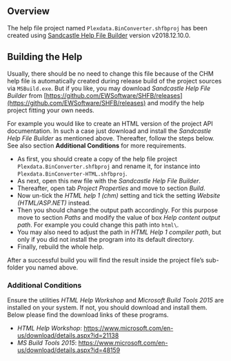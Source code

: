 ## Overview

The help file project named ``Plexdata.BinConverter.shfbproj`` has been created using [Sandcastle Help File Builder](https://ewsoftware.github.io/SHFB/html/bd1ddb51-1c4f-434f-bb1a-ce2135d3a909.htm) version v2018.12.10.0.

## Building the Help

Usually, there should be no need to change this file because of the CHM help file is automatically created during release build of the project sources via ``MSBuild.exe``. But if you like, you may download _Sandcastle Help File Builder_ from [https://github.com/EWSoftware/SHFB/releases](https://github.com/EWSoftware/SHFB/releases) and modify the help project fitting your own needs.

For example you would like to create an HTML version of the project API documentation. In such a case just download and install the _Sandcastle Help File Builder_ as mentioned above. Thereafter, follow the steps below. See also section **Additional Conditions** for more requirements.

* As first, you should create a copy of the help file project ``Plexdata.BinConverter.shfbproj`` and rename it, for instance into ``Plexdata.BinConverter-HTML.shfbproj``. 
* As next, open this new file with the _Sandcastle Help File Builder_.
* Thereafter, open tab _Project Properties_ and move to section _Build_. 
* Now un-tick the _HTML help 1 (chm)_ setting and tick the setting _Website (HTML/ASP.NET)_ instead.
* Then you should change the output path accordingly. For this purpose move to section _Paths_ and modify the value of box _Help content output path_. For example you could change this path into ``html\``. 
* You may also need to adjust the path in _HTML Help 1 compiler path_, but only if you did not install the program into its default directory. 
* Finally, rebuild the whole help.

After a successful build you will find the result inside the project file’s sub-folder you named above.

### Additional Conditions

Ensure the utilities _HTML Help Workshop_ and _Microsoft Build Tools 2015_ are installed on your system. If not, you should download and install them. Below please find the download links of these programs.

* _HTML Help Workshop_: https://www.microsoft.com/en-us/download/details.aspx?id=21138
* _MS Build Tools 2015_: https://www.microsoft.com/en-us/download/details.aspx?id=48159

